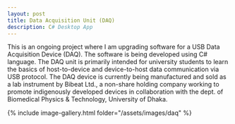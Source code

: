 ```yaml
---
layout: post
title: Data Acquisition Unit (DAQ)
description: C# Desktop App 
---
```

This is an ongoing project where I am upgrading software for a USB Data Acquisition Device (DAQ). The software is being developed using C# language.
The DAQ unit is primarily intended for university students to learn the basics of host-to-device and device-to-host data communication via USB protocol. 
The DAQ device is currently being manufactured and sold as a lab instrument by Bibeat Ltd., a non-share holding company working to promote indigenously developed devices in collaboration with the dept. of Biomedical Physics & Technology, University of Dhaka.

{% include image-gallery.html folder="/assets/images/daq" %}
